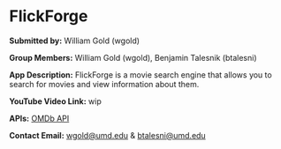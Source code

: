 # FlickForge

**Submitted by:** William Gold (wgold)

**Group Members:** William Gold (wgold), Benjamin Talesnik (btalesni)

**App Description:** FlickForge is a movie search engine that allows you to search for movies and view information about them.

**YouTube Video Link:** wip

**APIs:** [OMDb API](https://www.omdbapi.com/)

**Contact Email:** [wgold@umd.edu](mailto:wgold@umd.edu) & [btalesni@umd.edu](btalesni@umd.edu)
